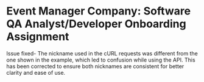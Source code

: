 # Event Manager Company: Software QA Analyst/Developer Onboarding Assignment

Issue fixed-
The nickname used in the cURL requests was different from the one shown in the example, which led to confusion while using the API. This has been corrected to ensure both nicknames are consistent for better clarity and ease of use.